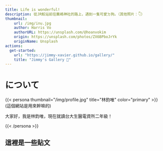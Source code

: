 ```yaml
---
title: Life is wonderful!
description: 從JR鮫站前往蕪嶋神社的路上，遇到一隻可愛ㄉ狗。（其他照片：👇）
thumbnail:
    url: /img/inu.jpg
    author: Harris Vo
    authorURL: https://unsplash.com/@hoanvokim
    origin: https://unsplash.com/photos/ZX6BPboJrYk
    originName: Unsplash
actions:
  get-started:
    url: "https://jimmy-xavier.github.io/gallery/"
    title: "Jimmy's Gallery 📸"
---
```


# について
{{< persona thumbnail="/img/profile.jpg" title="林鈞唯" color="primary" >}}
  (這個網站是用來幹嘛的)

  大家好，我是林鈞唯，現在就讀台大生醫電資所二年級！


{{< /persona >}}

## 這裡是一些貼文